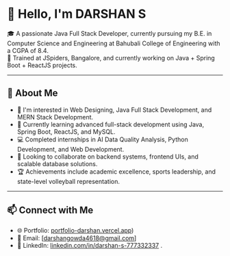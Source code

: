 # 👋 Hello, I'm DARSHAN S

🎓 A passionate Java Full Stack Developer, currently pursuing my B.E. in Computer Science and Engineering at Bahubali College of Engineering with a CGPA of 8.4.  
💼 Trained at JSpiders, Bangalore, and currently working on Java + Spring Boot + ReactJS projects.  

---

## 🚀 About Me

- 👀 I'm interested in Web Designing, Java Full Stack Development, and MERN Stack Development.
- 🌱 Currently learning advanced full-stack development using Java, Spring Boot, ReactJS, and MySQL.
- 💻 Completed internships in AI Data Quality Analysis, Python Development, and Web Development.
- 🤝 Looking to collaborate on backend systems, frontend UIs, and scalable database solutions.
- 🏆 Achievements include academic excellence, sports leadership, and state-level volleyball representation.

---

## 📫 Connect with Me

- 🌐 Portfolio: [portfolio-darshan.vercel.app](https://github.com/DARSHANGOWDA-S/DARSHANGOWDA-S/edit/main/README.md))  
- 📧 Email: [darshangowda4618@gmail.com]
- 🔗 LinkedIn: [linkedin.com/in/darshan-s-777332337](https://www.linkedin.com/in/darshan-s-777332337/) . 



